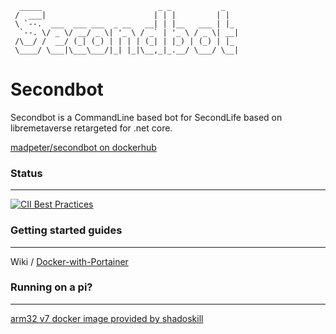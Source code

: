 

```
  _____                          _ _           _
 /  ___|                        | | |         | |
 \ `--.  ___  ___ ___  _ __   __| | |__   ___ | |_
  `--. \/ _ \/ __/ _ \| '_ \ / _` | '_ \ / _ \| __|
 /\__/ /  __/ (_| (_) | | | | (_| | |_) | (_) | |_
 \____/ \___|\___\___/|_| |_|\__,_|_.__/ \___/ \__|
```
# Secondbot
Secondbot is a CommandLine based bot for SecondLife based on libremetaverse retargeted for .net core.

[madpeter/secondbot on dockerhub](https://hub.docker.com/r/madpeter/secondbot)


### Status
---

[![CII Best Practices](https://bestpractices.coreinfrastructure.org/projects/3765/badge)](https://bestpractices.coreinfrastructure.org/projects/3765)


### Getting started guides
---
Wiki /  [Docker-with-Portainer](https://github.com/Madpeterz/SecondBot/wiki/Setting-up-(Docker-with-Portainer))

### Running on a pi?
---
[arm32 v7 docker image provided by shadoskill](https://hub.docker.com/r/shadoskill/secondbot_arm)

